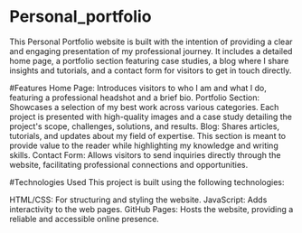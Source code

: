 # Personal_portfolio

This Personal Portfolio website is built with the intention of providing a clear and engaging presentation of my professional journey. It includes a detailed home page, a portfolio section featuring case studies, a blog where I share insights and tutorials, and a contact form for visitors to get in touch directly.

#Features
Home Page: Introduces visitors to who I am and what I do, featuring a professional headshot and a brief bio.
Portfolio Section: Showcases a selection of my best work across various categories. Each project is presented with high-quality images and a case study detailing the project's scope, challenges, solutions, and results.
Blog: Shares articles, tutorials, and updates about my field of expertise. This section is meant to provide value to the reader while highlighting my knowledge and writing skills.
Contact Form: Allows visitors to send inquiries directly through the website, facilitating professional connections and opportunities.

#Technologies Used
This project is built using the following technologies:

HTML/CSS: For structuring and styling the website.
JavaScript: Adds interactivity to the web pages.
GitHub Pages: Hosts the website, providing a reliable and accessible online presence.
